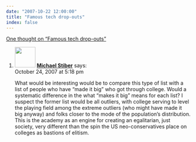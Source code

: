 ```yaml
---
date: "2007-10-22 12:00:00"
title: "Famous tech drop-outs"
index: false
---
```


[One thought on &ldquo;Famous tech drop-outs&rdquo;](/lemire/blog/2007/10-22-famous-tech-drop-outs)

<ol class="comment-list">
<li id="comment-49512" class="comment even thread-even depth-1">
<div class="comment-author vcard">
<img alt src="https://secure.gravatar.com/avatar/dada9de44173d6c1b13691554ef8e974?s=56&#038;d=mm&#038;r=g" srcset="https://secure.gravatar.com/avatar/dada9de44173d6c1b13691554ef8e974?s=112&#038;d=mm&#038;r=g 2x" class="avatar avatar-56 photo" height="56" width="56" decoding="async" /> <b class="fn"><a href="https://expert-opinion.blogspot.com/" class="url" rel="ugc external nofollow">Michael Stiber</a></b> <span class="says">says:</span> </div>
<div class="comment-metadata"><time datetime="2007-10-24T17:18:34+00:00">October 24, 2007 at 5:18 pm</time></a> </div>
<div class="comment-content">
<p>What would be interesting would be to compare this type of list with a list of people who have &ldquo;made it big&rdquo; who got through college. Would a systematic difference in the what &ldquo;makes it big&rdquo; means for each list? I suspect the former list would be all outliers, with college serving to level the playing field among the extreme outliers (who might have made it big anyway) and folks closer to the mode of the population&rsquo;s distribution. This is the academy as an engine for creating an egalitarian, just society, very different than the spin the US neo-conservatives place on colleges as bastions of elitism.</p>
</div>
</li>
</ol>
